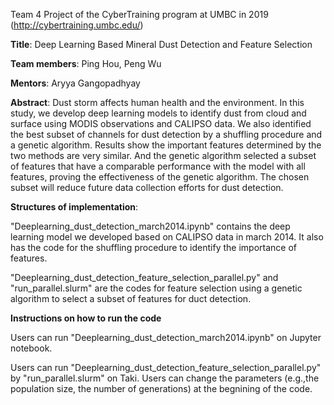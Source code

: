 Team 4 Project of the CyberTraining program at UMBC in 2019 (http://cybertraining.umbc.edu/)

**Title**: Deep Learning Based Mineral Dust Detection and Feature Selection

**Team members**: Ping Hou, Peng Wu

**Mentors**: Aryya Gangopadhyay

**Abstract**: Dust storm affects human health and the environment. In this study, we develop deep learning models to identify dust from cloud and surface using MODIS observations and CALIPSO data. We also identified the best subset of channels for dust detection by a shuffling procedure and a genetic algorithm. Results show the important features determined by the two methods are very similar. And the genetic algorithm selected a subset of features that have a comparable performance with the model with all features, proving the effectiveness of the genetic algorithm. The chosen subset will reduce future data collection efforts for dust detection.

**Structures of implementation**:

"Deeplearning_dust_detection_march2014.ipynb" contains the deep learning model we developed based on CALIPSO data in march 2014. It also has the code for the shuffling procedure to identify the importance of features. 

"Deeplearning_dust_detection_feature_selection_parallel.py" and "run_parallel.slurm" are the codes for feature selection using a genetic algorithm to select a subset of features for duct detection. 

**Instructions on how to run the code**

Users can run "Deeplearning_dust_detection_march2014.ipynb" on Jupyter notebook. 

Users can run "Deeplearning_dust_detection_feature_selection_parallel.py" by "run_parallel.slurm" on Taki. Users can change the parameters (e.g.,the population size, the number of generations) at the begnining of the code.  
